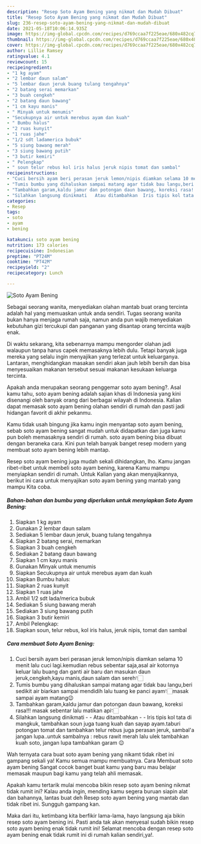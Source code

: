 ```yaml
---
description: "Resep Soto Ayam Bening yang nikmat dan Mudah Dibuat"
title: "Resep Soto Ayam Bening yang nikmat dan Mudah Dibuat"
slug: 236-resep-soto-ayam-bening-yang-nikmat-dan-mudah-dibuat
date: 2021-05-18T10:06:14.935Z
image: https://img-global.cpcdn.com/recipes/d769ccaa7f225eae/680x482cq70/soto-ayam-bening-foto-resep-utama.jpg
thumbnail: https://img-global.cpcdn.com/recipes/d769ccaa7f225eae/680x482cq70/soto-ayam-bening-foto-resep-utama.jpg
cover: https://img-global.cpcdn.com/recipes/d769ccaa7f225eae/680x482cq70/soto-ayam-bening-foto-resep-utama.jpg
author: Lillie Ramsey
ratingvalue: 4.1
reviewcount: 15
recipeingredient:
- "1 kg ayam"
- "2 lembar daun salam"
- "5 lembar daun jeruk buang tulang tengahnya"
- "2 batang serai memarkan"
- "3 buah cengkeh"
- "2 batang daun bawang"
- "1 cm kayu manis"
- " Minyak untuk menumis"
- "Secukupnya air untuk merebus ayam dan kuah"
- " Bumbu halus"
- "2 ruas kunyit"
- "1 ruas jahe"
- "1/2 sdt ladamerica bubuk"
- "5 siung bawang merah"
- "3 siung bawang putih"
- "3 butir kemiri"
- " Pelengkap"
- " soun telur rebus kol iris halus jeruk nipis tomat dan sambal"
recipeinstructions:
- "Cuci bersih ayam beri perasan jeruk lemon/nipis diamkan selama 10 menit lalu cuci lagi.kemudian rebus sebentar saja,asal air kotornya keluar lalu buang dan ganti air baru dan masukan daun jeruk,cengkeh,kayu manis,daun salam dan sereh👇🏻"
- "Tumis bumbu yang dihaluskan sampai matang agar tidak bau langu,beri sedikit air biarkan sampai mendidih lalu tuang ke panci ayam👇🏻masak sampai ayam matang😉"
- "Tambahkan garam,kaldu jamur dan potongan daun bawang, koreksi rasa!!! masak sebentar lalu matikan api👇🏻"
- "Silahkan langsung dinikmati   Atau ditambahkan  Iris tipis kol tata di mangkuk, tambahkan soun juga tuang kuah dan sayap ayam.taburi potongan tomat dan tambahkan telur rebus juga perasan jeruk, sambal&#39;a jangan lupa..untuk sambalnya : rebus rawit merah lalu ulek tambahkan kuah soto, jangan lupa tambahkan garam 😉"
categories:
- Resep
tags:
- soto
- ayam
- bening

katakunci: soto ayam bening 
nutrition: 173 calories
recipecuisine: Indonesian
preptime: "PT24M"
cooktime: "PT42M"
recipeyield: "2"
recipecategory: Lunch

---
```



![Soto Ayam Bening](https://img-global.cpcdn.com/recipes/d769ccaa7f225eae/680x482cq70/soto-ayam-bening-foto-resep-utama.jpg)

Sebagai seorang wanita, menyediakan olahan mantab buat orang tercinta adalah hal yang memuaskan untuk anda sendiri. Tugas seorang  wanita bukan hanya menjaga rumah saja, namun anda pun wajib menyediakan kebutuhan gizi tercukupi dan panganan yang disantap orang tercinta wajib enak.

Di waktu  sekarang, kita sebenarnya mampu mengorder olahan jadi walaupun tanpa harus capek memasaknya lebih dulu. Tetapi banyak juga mereka yang selalu ingin menyajikan yang terlezat untuk keluarganya. Lantaran, menghidangkan masakan sendiri akan jauh lebih bersih dan bisa menyesuaikan makanan tersebut sesuai makanan kesukaan keluarga tercinta. 



Apakah anda merupakan seorang penggemar soto ayam bening?. Asal kamu tahu, soto ayam bening adalah sajian khas di Indonesia yang kini disenangi oleh banyak orang dari berbagai wilayah di Indonesia. Kalian dapat memasak soto ayam bening olahan sendiri di rumah dan pasti jadi hidangan favorit di akhir pekanmu.

Kamu tidak usah bingung jika kamu ingin menyantap soto ayam bening, sebab soto ayam bening sangat mudah untuk didapatkan dan juga kamu pun boleh memasaknya sendiri di rumah. soto ayam bening bisa dibuat dengan beraneka cara. Kini pun telah banyak banget resep modern yang membuat soto ayam bening lebih mantap.

Resep soto ayam bening juga mudah sekali dihidangkan, lho. Kamu jangan ribet-ribet untuk membeli soto ayam bening, karena Kamu mampu menyiapkan sendiri di rumah. Untuk Kalian yang akan menyajikannya, berikut ini cara untuk menyajikan soto ayam bening yang mantab yang mampu Kita coba.

<!--inarticleads1-->

##### Bahan-bahan dan bumbu yang diperlukan untuk menyiapkan Soto Ayam Bening:

1. Siapkan 1 kg ayam
1. Gunakan 2 lembar daun salam
1. Sediakan 5 lembar daun jeruk, buang tulang tengahnya
1. Siapkan 2 batang serai, memarkan
1. Siapkan 3 buah cengkeh
1. Sediakan 2 batang daun bawang
1. Siapkan 1 cm kayu manis
1. Gunakan  Minyak untuk menumis
1. Siapkan Secukupnya air untuk merebus ayam dan kuah
1. Siapkan  Bumbu halus:
1. Siapkan 2 ruas kunyit
1. Siapkan 1 ruas jahe
1. Ambil 1/2 sdt lada/merica bubuk
1. Sediakan 5 siung bawang merah
1. Sediakan 3 siung bawang putih
1. Siapkan 3 butir kemiri
1. Ambil  Pelengkap:
1. Siapkan  soun, telur rebus, kol iris halus, jeruk nipis, tomat dan sambal




<!--inarticleads2-->

##### Cara membuat Soto Ayam Bening:

1. Cuci bersih ayam beri perasan jeruk lemon/nipis diamkan selama 10 menit lalu cuci lagi.kemudian rebus sebentar saja,asal air kotornya keluar lalu buang dan ganti air baru dan masukan daun jeruk,cengkeh,kayu manis,daun salam dan sereh👇🏻
1. Tumis bumbu yang dihaluskan sampai matang agar tidak bau langu,beri sedikit air biarkan sampai mendidih lalu tuang ke panci ayam👇🏻masak sampai ayam matang😉
1. Tambahkan garam,kaldu jamur dan potongan daun bawang, koreksi rasa!!! masak sebentar lalu matikan api👇🏻
1. Silahkan langsung dinikmati  -  - Atau ditambahkan -  - Iris tipis kol tata di mangkuk, tambahkan soun juga tuang kuah dan sayap ayam.taburi potongan tomat dan tambahkan telur rebus juga perasan jeruk, sambal&#39;a jangan lupa..untuk sambalnya : rebus rawit merah lalu ulek tambahkan kuah soto, jangan lupa tambahkan garam 😉




Wah ternyata cara buat soto ayam bening yang nikamt tidak ribet ini gampang sekali ya! Kamu semua mampu membuatnya. Cara Membuat soto ayam bening Sangat cocok banget buat kamu yang baru mau belajar memasak maupun bagi kamu yang telah ahli memasak.

Apakah kamu tertarik mulai mencoba bikin resep soto ayam bening nikmat tidak rumit ini? Kalau anda ingin, mending kamu segera buruan siapin alat dan bahannya, lantas buat deh Resep soto ayam bening yang mantab dan tidak ribet ini. Sungguh gampang kan. 

Maka dari itu, ketimbang kita berfikir lama-lama, hayo langsung aja bikin resep soto ayam bening ini. Pasti anda tak akan menyesal sudah bikin resep soto ayam bening enak tidak rumit ini! Selamat mencoba dengan resep soto ayam bening enak tidak rumit ini di rumah kalian sendiri,ya!.

